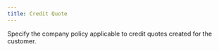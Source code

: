 ```yaml
---
title: Credit Quote
---
```



Specify the company policy applicable to credit quotes created for the  customer.
